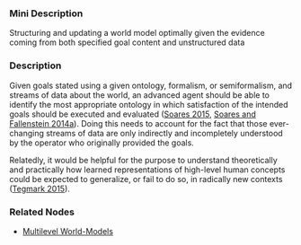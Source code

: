 ### Mini Description

Structuring and updating a world model optimally given the evidence coming from both specified goal content and unstructured data

### Description

Given goals stated using a given ontology, formalism, or semiformalism, and streams of data about the world, an advanced agent should be able to identify the most appropriate ontology in which satisfaction of the intended goals should be executed and evaluated ([Soares 2015](https://intelligence.org/files/RealisticWorldModels.pdf), [Soares and Fallenstein 2014a](http://intelligence.org/files/TechnicalAgenda.pdf)). Doing this needs to account for the fact that those ever-changing streams of data are only indirectly and incompletely understood by the operator who originally provided the goals.

Relatedly, it would be helpful for the purpose to understand theoretically and practically how learned representations of high-level human concepts could be expected to generalize, or fail to do so, in radically new contexts ([Tegmark 2015](http://www.aaai.org/ocs/index.php/WS/AAAIW15/paper/download/10149/10138)).

### Related Nodes

- [Multilevel World-Models](/Value_Alignment/Validation/Increasing_Contextual_Awareness/Concept_Geometry/Multilevel_World-Models/Multilevel_World-Models.md)
